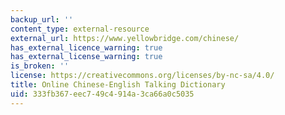 ```yaml
---
backup_url: ''
content_type: external-resource
external_url: https://www.yellowbridge.com/chinese/
has_external_licence_warning: true
has_external_license_warning: true
is_broken: ''
license: https://creativecommons.org/licenses/by-nc-sa/4.0/
title: Online Chinese-English Talking Dictionary
uid: 333fb367-eec7-49c4-914a-3ca66a0c5035
---
```

